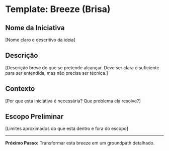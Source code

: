 # Template: Breeze (Brisa)

## Nome da Iniciativa
[Nome claro e descritivo da ideia]

## Descrição
[Descrição breve do que se pretende alcançar. Deve ser clara o suficiente para ser entendida, mas não precisa ser técnica.]

## Contexto
[Por que esta iniciativa é necessária? Que problema ela resolve?]

## Escopo Preliminar
[Limites aproximados do que está dentro e fora do escopo]

---

**Próximo Passo:** Transformar esta breeze em um groundpath detalhado.
